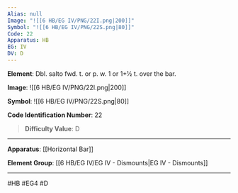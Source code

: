 ```yaml
---
Alias: null
Image: "![[6 HB/EG IV/PNG/22I.png|200]]"
Symbol: "![[6 HB/EG IV/PNG/22S.png|80]]"
Code: 22
Apparatus: HB
EG: IV
DV: D
---
```

**Element**: Dbl. salto fwd. t. or p. w. 1 or 1+1⁄2 t. over the bar.

**Image**:
![[6 HB/EG IV/PNG/22I.png|200]]

**Symbol**:
![[6 HB/EG IV/PNG/22S.png|80]]

**Code Identification Number**: 22

>**Difficulty Value**: D

___
**Apparatus**: [[Horizontal Bar]]

**Element Group**: [[6 HB/EG IV/EG IV - Dismounts|EG IV - Dismounts]]
___
#HB #EG4 #D
